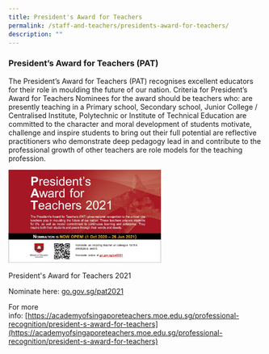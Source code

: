 ```yaml
---
title: President's Award for Teachers
permalink: /staff-and-teachers/presidents-award-for-teachers/
description: ""
---
```


### President’s Award for Teachers (PAT)
  
The President’s Award for Teachers (PAT) recognises excellent educators for their role in moulding the future of our nation. Criteria for President’s Award for Teachers Nominees for the award should be teachers who: are presently teaching in a Primary school, Secondary school, Junior College / Centralised Institute, Polytechnic or Institute of Technical Education are committed to the character and moral development of students motivate, challenge and inspire students to bring out their full potential are reflective practitioners who demonstrate deep pedagogy lead in and contribute to the professional growth of other teachers are role models for the teaching profession.

<img src="/images/pat1.png" style="width:60%">

President's Award for Teachers 2021

Nominate here: [go.gov.sg/pat2021](http://go.gov.sg/pat2021)

For more info: [https://academyofsingaporeteachers.moe.edu.sg/professional-recognition/president-s-award-for-teachers](https://academyofsingaporeteachers.moe.edu.sg/professional-recognition/president-s-award-for-teachers)